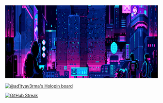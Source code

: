 <!--
**ad1tya-v3rma/ad1tya-v3rma** is a ✨ _special_ ✨ repository because its `README.md` (this file) appears on your GitHub profile.

Here are some ideas to get you started:

- 🔭 I’m currently working on ...
- 🌱 I’m currently learning ...
- 👯 I’m looking to collaborate on ...
- 🤔 I’m looking for help with ...
- 💬 Ask me about ...
- 📫 How to reach me: ...
- 😄 Pronouns: ...
- ⚡ Fun fact: ...
-->

<p align="center">
  <img src="https://github.com/Manish-Kumar-Vats/Manish-Kumar-Vats/blob/main/images/cover4.gif" height="240"/>
</p>

[![@ad1tyav3rma's Holopin board](https://holopin.me/ad1tyav3rma)](https://holopin.io/@ad1tyav3rma)

<a href="https://git.io/streak-stats"><img src="https://github-readme-streak-stats.herokuapp.com?user=ad1tya-v3rma" alt="GitHub Streak" /></a>
